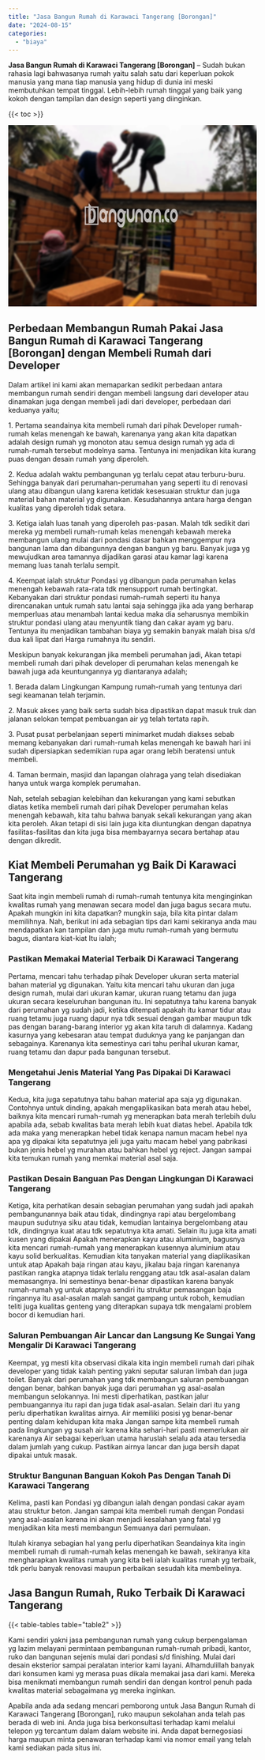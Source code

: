 ```yaml
---
title: "Jasa Bangun Rumah di Karawaci Tangerang [Borongan]"
date: "2024-08-15"
categories: 
  - "biaya"
---
```


**Jasa Bangun Rumah di Karawaci Tangerang \[Borongan\]** – Sudah bukan rahasia lagi bahwasanya rumah yaitu salah satu dari keperluan pokok manusia yang mana tiap manusia yang hidup di dunia ini meski membutuhkan tempat tinggal. Lebih-lebih rumah tinggal yang baik yang kokoh dengan tampilan dan design seperti yang diinginkan.

{{< toc >}}

![Jasa Bangun Rumah di Karawaci Tangerang [Borongan]](/images/borong-bangunan-19.png)

## Perbedaan Membangun Rumah Pakai Jasa Bangun Rumah di Karawaci Tangerang \[Borongan\] dengan Membeli Rumah dari Developer

Dalam artikel ini kami akan memaparkan sedikit perbedaan antara membangun rumah sendiri dengan membeli langsung dari developer atau dinamakan juga dengan membeli jadi dari developer, perbedaan dari keduanya yaitu;

1\. Pertama seandainya kita membeli rumah dari pihak Developer rumah-rumah kelas menengah ke bawah, karenanya yang akan kita dapatkan adalah design rumah yg monoton atau semua design rumah yg ada di rumah-rumah tersebut modelnya sama. Tentunya ini menjadikan kita kurang puas dengan desain rumah yang diperoleh.

2\. Kedua adalah waktu pembangunan yg terlalu cepat atau terburu-buru. Sehingga banyak dari perumahan-perumahan yang seperti itu di renovasi ulang atau dibangun ulang karena ketidak kesesuaian struktur dan juga material bahan material yg digunakan. Kesudahannya antara harga dengan kualitas yang diperoleh tidak setara.

3\. Ketiga ialah luas tanah yang diperoleh pas-pasan. Malah tdk sedikit dari mereka yg membeli rumah-rumah kelas menengah kebawah mereka membangun ulang mulai dari pondasi dasar bahkan menggempur nya bangunan lama dan dibangunnya dengan bangun yg baru. Banyak juga yg mewujudkan area tamannya dijadikan garasi atau kamar lagi karena memang luas tanah terlalu sempit.

4\. Keempat ialah struktur Pondasi yg dibangun pada perumahan kelas menengah kebawah rata-rata tdk mensupport rumah bertingkat. Kebanyakan dari struktur pondasi rumah-rumah seperti itu hanya direncanakan untuk rumah satu lantai saja sehingga jika ada yang berharap memperluas atau menambah lantai kedua maka dia seharusnya membikin struktur pondasi ulang atau menyuntik tiang dan cakar ayam yg baru. Tentunya itu menjadikan tambahan biaya yg semakin banyak malah bisa s/d dua kali lipat dari Harga rumahnya itu sendiri.

Meskipun banyak kekurangan jika membeli perumahan jadi, Akan tetapi membeli rumah dari pihak developer di perumahan kelas menengah ke bawah juga ada keuntungannya yg diantaranya adalah;

1\. Berada dalam Lingkungan Kampung rumah-rumah yang tentunya dari segi keamanan telah terjamin.

2\. Masuk akses yang baik serta sudah bisa dipastikan dapat masuk truk dan jalanan selokan tempat pembuangan air yg telah tertata rapih.

3\. Pusat pusat perbelanjaan seperti minimarket mudah diakses sebab memang kebanyakan dari rumah-rumah kelas menengah ke bawah hari ini sudah dipersiapkan sedemikian rupa agar orang lebih beratensi untuk membeli.

4\. Taman bermain, masjid dan lapangan olahraga yang telah disediakan hanya untuk warga komplek perumahan.

Nah, setelah sebagian kelebihan dan kekurangan yang kami sebutkan diatas ketika membeli rumah dari pihak Developer perumahan kelas menengah kebawah, kita tahu bahwa banyak sekali kekurangan yang akan kita peroleh. Akan tetapi di sisi lain juga kita diuntungkan dengan dapatnya fasilitas-fasilitas dan kita juga bisa membayarnya secara bertahap atau dengan dikredit.

## Kiat Membeli Perumahan yg Baik Di Karawaci Tangerang

Saat kita ingin membeli rumah di rumah-rumah tentunya kita menginginkan kwalitas rumah yang menawan secara model dan juga bagus secara mutu. Apakah mungkin ini kita dapatkan? mungkin saja, bila kita pintar dalam memilihnya. Nah, berikut ini ada sebagian tips dari kami sekiranya anda mau mendapatkan kan tampilan dan juga mutu rumah-rumah yang bermutu bagus, diantara kiat-kiat Itu ialah;

### Pastikan Memakai Material Terbaik Di Karawaci Tangerang

Pertama, mencari tahu terhadap pihak Developer ukuran serta material bahan material yg digunakan. Yaitu kita mencari tahu ukuran dan juga design rumah, mulai dari ukuran kamar, ukuran ruang tetamu dan juga ukuran secara keseluruhan bangunan itu. Ini sepatutnya tahu karena banyak dari perumahan yg sudah jadi, ketika ditempati apakah itu kamar tidur atau ruang tetamu juga ruang dapur nya tdk sesuai dengan gambar maupun tdk pas dengan barang-barang interior yg akan kita taruh di dalamnya. Kadang kasurnya yang kebesaran atau tempat duduknya yang ke panjangan dan sebagainya. Karenanya kita semestinya cari tahu perihal ukuran kamar, ruang tetamu dan dapur pada bangunan tersebut.

### Mengetahui Jenis Material Yang Pas Dipakai Di Karawaci Tangerang

Kedua, kita juga sepatutnya tahu bahan material apa saja yg digunakan. Contohnya untuk dinding, apakah mengaplikasikan bata merah atau hebel, baiknya kita mencari rumah-rumah yg menerapkan bata merah terlebih dulu apabila ada, sebab kwalitas bata merah lebih kuat diatas hebel. Apabila tdk ada maka yang menerapkan hebel tidak kenapa namun macam hebel nya apa yg dipakai kita sepatutnya jeli juga yaitu macam hebel yang pabrikasi bukan jenis hebel yg murahan atau bahkan hebel yg reject. Jangan sampai kita temukan rumah yang memkai material asal saja.

### Pastikan Desain Banguan Pas Dengan Lingkungan Di Karawaci Tangerang

Ketiga, kita perhatikan desain sebagian perumahan yang sudah jadi apakah pembangunannya baik atau tidak, dindingnya rapi atau bergelombang maupun sudutnya siku atau tidak, kemudian lantainya bergelombang atau tdk, dindingnya kuat atau tdk sepatutnya kita amati. Selain itu juga kita amati kusen yang dipakai Apakah menerapkan kayu atau aluminium, bagusnya kita mencari rumah-rumah yang menerapkan kusennya aluminium atau kayu solid berkualitas. Kemudian kita tanyakan material yang diaplikasikan untuk atap Apakah baja ringan atau kayu, jikalau baja ringan karenanya pastikan rangka atapnya tidak terlalu renggang atau tdk asal-asalan dalam memasangnya. Ini semestinya benar-benar dipastikan karena banyak rumah-rumah yg untuk atapnya sendiri itu struktur pemasangan baja ringannya itu asal-asalan malah sangat gampang untuk roboh, kemudian teliti juga kualitas genteng yang diterapkan supaya tdk mengalami problem bocor di kemudian hari.

### Saluran Pembuangan Air Lancar dan Langsung Ke Sungai Yang Mengalir Di Karawaci Tangerang

Keempat, yg mesti kita observasi dikala kita ingin membeli rumah dari pihak developer yang tidak kalah penting yakni seputar saluran limbah dan juga toilet. Banyak dari perumahan yang tdk membangun saluran pembuangan dengan benar, bahkan banyak juga dari perumahan yg asal-asalan membangun selokannya. Ini mesti diperhatikan, pastikan jalur pembuangannya itu rapi dan juga tidak asal-asalan. Selain dari itu yang perlu diperhatikan kwalitas airnya. Air memiliki posisi yg benar-benar penting dalam kehidupan kita maka Jangan sampe kita membeli rumah pada lingkungan yg susah air karena kita sehari-hari pasti memerlukan air karenanya Air sebagai keperluan utama haruslah selalu ada atau tersedia dalam jumlah yang cukup. Pastikan airnya lancar dan juga bersih dapat dipakai untuk masak.

### Struktur Bangunan Banguan Kokoh Pas Dengan Tanah Di Karawaci Tangerang

Kelima, pasti kan Pondasi yg dibangun ialah dengan pondasi cakar ayam atau struktur beton. Jangan sampai kita membeli rumah dengan Pondasi yang asal-asalan karena ini akan menjadi kesalahan yang fatal yg menjadikan kita mesti membangun Semuanya dari permulaan.

Itulah kiranya sebagian hal yang perlu diperhatikan Seandainya kita ingin membeli rumah di rumah-rumah kelas menengah ke bawah, sekiranya kita mengharapkan kwalitas rumah yang kita beli ialah kualitas rumah yg terbaik, tdk perlu banyak renovasi maupun perbaikan sesudah kita membelinya.

## Jasa Bangun Rumah, Ruko Terbaik Di Karawaci Tangerang

{{< table-tables table="table2" >}}

Kami sendiri yakni jasa pembangunan rumah yang cukup berpengalaman yg lazim melayani permintaan pembangunan rumah-rumah pribadi, kantor, ruko dan bangunan sejenis mulai dari pondasi s/d finishing. Mulai dari desain eksterior sampai peralatan interior kami layani. Alhamdulillah banyak dari konsumen kami yg merasa puas dikala memakai jasa dari kami. Mereka bisa menikmati membangun rumah sendiri dan dengan kontrol penuh pada kwalitas material sebagaimana yg mereka inginkan.

Apabila anda ada sedang mencari pemborong untuk Jasa Bangun Rumah di Karawaci Tangerang \[Borongan\], ruko maupun sekolahan anda telah pas berada di web ini. Anda juga bisa berkonsultasi terhadap kami melalui telepon yg tercantum dalam dalam website ini. Anda dapat bernegosiasi harga maupun minta penawaran terhadap kami via nomor email yang telah kami sediakan pada situs ini.
